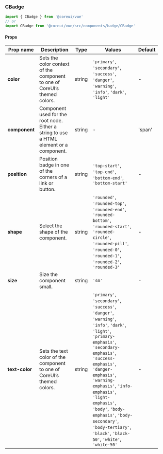 ### CBadge

```jsx
import { CBadge } from '@coreui/vue'
// or
import CBadge from '@coreui/vue/src/components/badge/CBadge'
```

#### Props

| Prop name      | Description                                                                             | Type   | Values                                                                                                                                                                                                                                                                                                                                                                      | Default |
| -------------- | --------------------------------------------------------------------------------------- | ------ | --------------------------------------------------------------------------------------------------------------------------------------------------------------------------------------------------------------------------------------------------------------------------------------------------------------------------------------------------------------------------- | ------- |
| **color**      | Sets the color context of the component to one of CoreUI’s themed colors.               | string | `'primary'`, `'secondary'`, `'success'`, `'danger'`, `'warning'`, `'info'`, `'dark'`, `'light'`                                                                                                                                                                                                                                                                             | -       |
| **component**  | Component used for the root node. Either a string to use a HTML element or a component. | string | -                                                                                                                                                                                                                                                                                                                                                                           | 'span'  |
| **position**   | Position badge in one of the corners of a link or button.                               | string | `'top-start'`, `'top-end'`, `'bottom-end'`, `'bottom-start'`                                                                                                                                                                                                                                                                                                                | -       |
| **shape**      | Select the shape of the component.                                                      | string | `'rounded'`, `'rounded-top'`, `'rounded-end'`, `'rounded-bottom'`, `'rounded-start'`, `'rounded-circle'`, `'rounded-pill'`, `'rounded-0'`, `'rounded-1'`, `'rounded-2'`, `'rounded-3'`                                                                                                                                                                                      | -       |
| **size**       | Size the component small.                                                               | string | `'sm'`                                                                                                                                                                                                                                                                                                                                                                      | -       |
| **text-color** | Sets the text color of the component to one of CoreUI’s themed colors.                  | string | `'primary'`, `'secondary'`, `'success'`, `'danger'`, `'warning'`, `'info'`, `'dark'`, `'light'`, `'primary-emphasis'`, `'secondary-emphasis'`, `'success-emphasis'`, `'danger-emphasis'`, `'warning-emphasis'`, `'info-emphasis'`, `'light-emphasis'`, `'body'`, `'body-emphasis'`, `'body-secondary'`, `'body-tertiary'`, `'black'`, `'black-50'`, `'white'`, `'white-50'` | -       |
